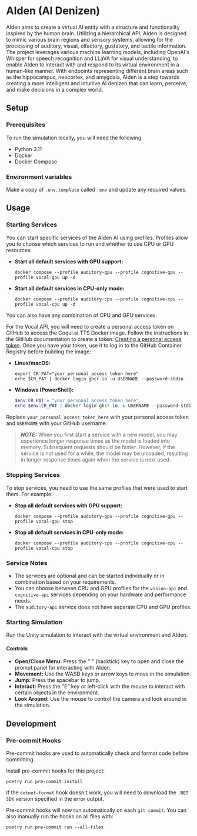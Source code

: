 # AIden (AI Denizen)

AIden aims to create a virtual AI entity with a structure and functionality inspired by the human brain. Utilizing a hierarchical API, AIden is designed to mimic various brain regions and sensory systems, allowing for the processing of auditory, visual, olfactory, gustatory, and tactile information. The project leverages various machine learning models, including OpenAI's Whisper for speech recognition and LLaVA for visual understanding, to enable AIden to interact with and respond to its virtual environment in a human-like manner. With endpoints representing different brain areas such as the hippocampus, neocortex, and amygdala, AIden is a step towards creating a more intelligent and intuitive AI denizen that can learn, perceive, and make decisions in a complex world.

## Setup

### Prerequisites

To run the simulation locally, you will need the following:

* Python 3.11
* Docker
* Docker Compose

### Environment variables

Make a copy of `.env.template` called `.env` and update any required values.

## Usage

### Starting Services

You can start specific services of the AIden AI using profiles. Profiles allow you to choose which services to run and whether to use CPU or GPU resources.

- **Start all default services with GPU support:**
  ```shell
  docker compose --profile auditory-gpu --profile cognitive-gpu --profile vocal-gpu up -d
  ```

- **Start all default services in CPU-only mode:**
  ```shell
  docker compose --profile auditory-cpu --profile cognitive-cpu --profile vocal-cpu up -d
  ```

You can also have any combination of CPU and GPU services.

For the Vocal API, you will need to create a personal access token on GitHub to access the Coqui.ai TTS Docker image. Follow the instructions in the GitHub documentation to create a token: [Creating a personal access token](https://docs.github.com/en/authentication/keeping-your-account-and-data-secure/creating-a-personal-access-token). Once you have your token, use it to log in to the GitHub Container Registry before building the image:

- **Linux/macOS:**
  ```shell
  export CR_PAT="your_personal_access_token_here"
  echo $CR_PAT | docker login ghcr.io -u USERNAME --password-stdin
  ```

- **Windows (PowerShell):**
  ```powershell
  $env:CR_PAT = "your_personal_access_token_here"
  echo $env:CR_PAT | docker login ghcr.io -u USERNAME --password-stdin
  ```

Replace `your_personal_access_token_here` with your personal access token and `USERNAME` with your GitHub username.

> **_NOTE:_** When you first start a service with a new model, you may experience longer response times as the model is loaded into memory. Subsequent requests should be faster. However, if the service is not used for a while, the model may be unloaded, resulting in longer response times again when the service is next used.

### Stopping Services

To stop services, you need to use the same profiles that were used to start them. For example:

- **Stop all default services with GPU support:**
  ```shell
  docker compose --profile auditory-gpu --profile cognitive-gpu --profile vocal-gpu stop
  ```

- **Stop all default services in CPU-only mode:**
  ```shell
  docker compose --profile auditory-cpu --profile cognitive-cpu --profile vocal-cpu stop
  ```

### Service Notes

- The services are optional and can be started individually or in combination based on your requirements.
- You can choose between CPU and GPU profiles for the `vision-api` and `cognitive-api` services depending on your hardware and performance needs.
- The `auditory-api` service does not have separate CPU and GPU profiles.

### Starting Simulation

Run the Unity simulation to interact with the virtual environment and AIden.

#### Controls

- **Open/Close Menu:** Press the "`" (backtick) key to open and close the prompt panel for interacting with AIden.
- **Movement:** Use the WASD keys or arrow keys to move in the simulation.
- **Jump:** Press the spacebar to jump.
- **Interact:** Press the "E" key or left-click with the mouse to interact with certain objects in the environment.
- **Look Around:** Use the mouse to control the camera and look around in the simulation.

## Development

### Pre-commit Hooks

Pre-commit hooks are used to automatically check and format code before committing.

Install pre-commit hooks for this project:
```shell
poetry run pre-commit install
```

If the `dotnet-format` hook doesn't work, you will need to download the `.NET SDK` version specified in the error output.

Pre-commit hooks will now run automatically on each `git commit`. You can also manually run the hooks on all files with:

```shell
poetry run pre-commit run --all-files
```
